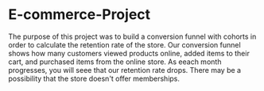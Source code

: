 # E-commerce-Project

The purpose of this project was to build a conversion funnel with cohorts 
in order to calculate the retention rate of the store. 
Our conversion funnel shows how many customers viewed products online, added
items to their cart, and purchased items from the online store. As eeach month progresses, 
you will seee that our retention rate drops. There may be a possibility that the store doesn't offer memberships.
